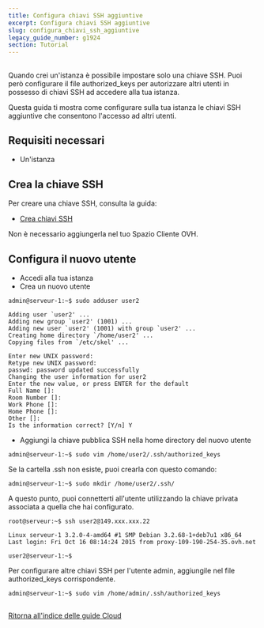 ```yaml
---
title: Configura chiavi SSH aggiuntive
excerpt: Configura chiavi SSH aggiuntive
slug: configura_chiavi_ssh_aggiuntive
legacy_guide_number: g1924
section: Tutorial
---
```



## 
Quando crei un'istanza è possibile impostare solo una chiave SSH.
Puoi però configurare il file authorized_keys per autorizzare altri utenti in possesso di chiavi SSH ad accedere alla tua istanza.

Questa guida ti mostra come configurare sulla tua istanza le chiavi SSH aggiuntive che consentono l'accesso ad altri utenti.


## Requisiti necessari

- Un'istanza




## Crea la chiave SSH
Per creare una chiave SSH, consulta la guida:

- [Crea chiavi SSH]({legacy}1769)


Non è necessario aggiungerla nel tuo Spazio Cliente OVH.


## Configura il nuovo utente

- Accedi alla tua istanza
- Crea un nuovo utente

```
admin@serveur-1:~$ sudo adduser user2

Adding user `user2' ...
Adding new group `user2' (1001) ...
Adding new user `user2' (1001) with group `user2' ...
Creating home directory `/home/user2' ...
Copying files from `/etc/skel' ...

Enter new UNIX password:
Retype new UNIX password:
passwd: password updated successfully
Changing the user information for user2
Enter the new value, or press ENTER for the default
Full Name []:
Room Number []:
Work Phone []:
Home Phone []:
Other []:
Is the information correct? [Y/n] Y
```


- Aggiungi la chiave pubblica SSH nella home directory del nuovo utente

```
admin@serveur-1:~$ sudo vim /home/user2/.ssh/authorized_keys
```



Se la cartella .ssh non esiste, puoi crearla con questo comando:

```
admin@serveur-1:~$ sudo mkdir /home/user2/.ssh/
```


A questo punto, puoi connetterti all'utente utilizzando la chiave privata associata a quella che hai configurato.

```
root@serveur:~$ ssh user2@149.xxx.xxx.22

Linux serveur-1 3.2.0-4-amd64 #1 SMP Debian 3.2.68-1+deb7u1 x86_64
Last login: Fri Oct 16 08:14:24 2015 from proxy-109-190-254-35.ovh.net

user2@serveur-1:~$
```


Per configurare altre chiavi SSH per l'utente admin, aggiungile nel file authorized_keys corrispondente.

```
admin@serveur-1:~$ sudo vim /home/admin/.ssh/authorized_keys
```




## 
[Ritorna all'indice delle guide Cloud]({legacy}1785)

